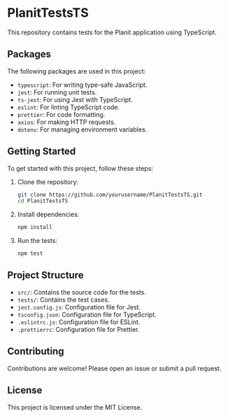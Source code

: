 # PlanitTestsTS

This repository contains tests for the Planit application using TypeScript.

## Packages

The following packages are used in this project:

- `typescript`: For writing type-safe JavaScript.
- `jest`: For running unit tests.
- `ts-jest`: For using Jest with TypeScript.
- `eslint`: For linting TypeScript code.
- `prettier`: For code formatting.
- `axios`: For making HTTP requests.
- `dotenv`: For managing environment variables.

## Getting Started

To get started with this project, follow these steps:

1. Clone the repository:

    ```sh
    git clone https://github.com/yourusername/PlanitTestsTS.git
    cd PlanitTestsTS
    ```

2. Install dependencies:

    ```sh
    npm install
    ```

3. Run the tests:

    ```sh
    npm test
    ```

## Project Structure

- `src/`: Contains the source code for the tests.
- `tests/`: Contains the test cases.
- `jest.config.js`: Configuration file for Jest.
- `tsconfig.json`: Configuration file for TypeScript.
- `.eslintrc.js`: Configuration file for ESLint.
- `.prettierrc`: Configuration file for Prettier.

## Contributing

Contributions are welcome! Please open an issue or submit a pull request.

## License

This project is licensed under the MIT License.
